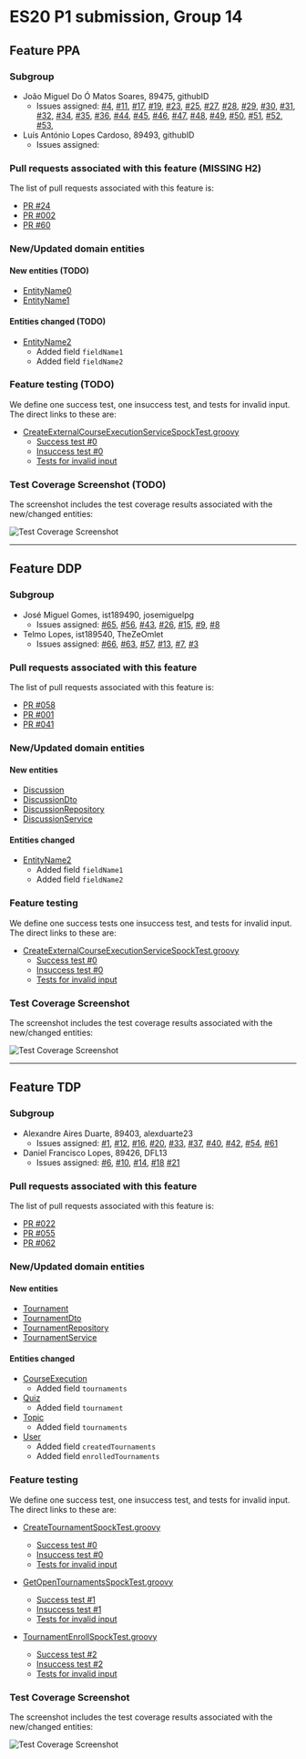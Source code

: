# ES20 P1 submission, Group 14

## Feature PPA

### Subgroup
 - João Miguel Do Ó Matos Soares, 89475, githubID
   + Issues assigned: [#4](https://github.com/tecnico-softeng/es20al_14-project/issues/4), [#11](https://github.com/tecnico-softeng/es20al_14-project/issues/11), [#17](https://github.com/tecnico-softeng/es20al_14-project/issues/17), [#19](https://github.com/tecnico-softeng/es20al_14-project/issues/19), [#23](https://github.com/tecnico-softeng/es20al_14-project/issues/23), [#25](https://github.com/tecnico-softeng/es20al_14-project/issues/25), [#27](https://github.com/tecnico-softeng/es20al_14-project/issues/27), [#28](https://github.com/tecnico-softeng/es20al_14-project/issues/28), [#29](https://github.com/tecnico-softeng/es20al_14-project/issues/29), [#30](https://github.com/tecnico-softeng/es20al_14-project/issues/30), [#31](https://github.com/tecnico-softeng/es20al_14-project/issues/31), [#32](https://github.com/tecnico-softeng/es20al_14-project/issues/32), [#34](https://github.com/tecnico-softeng/es20al_14-project/issues/34), [#35](https://github.com/tecnico-softeng/es20al_14-project/issues/35), [#36](https://github.com/tecnico-softeng/es20al_14-project/issues/36), [#44](https://github.com/tecnico-softeng/es20al_14-project/issues/44), [#45](https://github.com/tecnico-softeng/es20al_14-project/issues/45), [#46](https://github.com/tecnico-softeng/es20al_14-project/issues/46), [#47](https://github.com/tecnico-softeng/es20al_14-project/issues/47), [#48](https://github.com/tecnico-softeng/es20al_14-project/issues/48), [#49](https://github.com/tecnico-softeng/es20al_14-project/issues/49), [#50](https://github.com/tecnico-softeng/es20al_14-project/issues/50), [#51](https://github.com/tecnico-softeng/es20al_14-project/issues/51), [#52](https://github.com/tecnico-softeng/es20al_14-project/issues/52), [#53](https://github.com/tecnico-softeng/es20al_14-project/issues/53), 
 - Luís António Lopes Cardoso, 89493, githubID
   + Issues assigned:
 
### Pull requests associated with this feature (MISSING H2)

The list of pull requests associated with this feature is:

 - [PR #24](https://github.com/tecnico-softeng/es20al_14-project/pull/24)
 - [PR #002](https://github.com)
 - [PR #60](https://github.com/tecnico-softeng/es20al_14-project/pull/60)


### New/Updated domain entities

#### New entities (TODO)
 - [EntityName0](https://github.com)
 - [EntityName1](https://github.com)

#### Entities changed (TODO)
 - [EntityName2](https://github.com)
   + Added field `fieldName1`
   + Added field `fieldName2`
 
### Feature testing (TODO)

We define one success test, one insuccess test, and tests for invalid input. The direct links to these are:

 - [CreateExternalCourseExecutionServiceSpockTest.groovy](https://github.com/socialsoftware/quizzes-tutor/blob/31ba9bd5f5ddcbab61f1c4b2daca7331ad099f98/backend/src/test/groovy/pt/ulisboa/tecnico/socialsoftware/tutor/administration/service/CreateExternalCourseExecutionServiceSpockTest.groovy)
    + [Success test #0](https://github.com/socialsoftware/quizzes-tutor/blob/31ba9bd5f5ddcbab61f1c4b2daca7331ad099f98/backend/src/test/groovy/pt/ulisboa/tecnico/socialsoftware/tutor/administration/service/CreateExternalCourseExecutionServiceSpockTest.groovy#L39)
    + [Insuccess test #0](https://github.com/socialsoftware/quizzes-tutor/blob/31ba9bd5f5ddcbab61f1c4b2daca7331ad099f98/backend/src/test/groovy/pt/ulisboa/tecnico/socialsoftware/tutor/administration/service/CreateExternalCourseExecutionServiceSpockTest.groovy#L104)
    + [Tests for invalid input](https://github.com/socialsoftware/quizzes-tutor/blob/31ba9bd5f5ddcbab61f1c4b2daca7331ad099f98/backend/src/test/groovy/pt/ulisboa/tecnico/socialsoftware/tutor/administration/service/CreateExternalCourseExecutionServiceSpockTest.groovy#L145)


### Test Coverage Screenshot (TODO)

The screenshot includes the test coverage results associated with the new/changed entities:

![Test Coverage Screenshot](https://web.tecnico.ulisboa.pt/~joaofernandoferreira/1920/ES/coverage_ex1.png)

---

## Feature DDP

### Subgroup
 - José Miguel Gomes, ist189490, josemiguelpg
   + Issues assigned: [#65](https://github.com/tecnico-softeng/es20al_14-project/issues/65), [#56](https://github.com/tecnico-softeng/es20al_14-project/issues/56), [#43](https://github.com/tecnico-softeng/es20al_14-project/issues/43), [#26](https://github.com/tecnico-softeng/es20al_14-project/issues/26), [#15](https://github.com/tecnico-softeng/es20al_14-project/issues/15), [#9](https://github.com/tecnico-softeng/es20al_14-project/issues/9), [#8](https://github.com/tecnico-softeng/es20al_14-project/issues/8)
 - Telmo Lopes, ist189540, TheZeOmlet
   + Issues assigned: [#66](https://github.com/tecnico-softeng/es20al_14-project/issues/66), [#63](https://github.com/tecnico-softeng/es20al_14-project/issues/63), [#57](https://github.com/tecnico-softeng/es20al_14-project/issues/57), [#13](https://github.com/tecnico-softeng/es20al_14-project/issues/13), [#7](https://github.com/tecnico-softeng/es20al_14-project/issues/7), [#3](https://github.com/tecnico-softeng/es20al_14-project/issues/3)
 
### Pull requests associated with this feature

The list of pull requests associated with this feature is:

 - [PR #058](https://github.com/tecnico-softeng/es20al_14-project/pull/58)
 - [PR #001](https://github.com)
 - [PR #041](https://github.com/tecnico-softeng/es20al_14-project/pull/41)


### New/Updated domain entities

#### New entities
 - [Discussion](https://github.com/tecnico-softeng/es20al_14-project/blob/DdP/backend/src/main/java/pt/ulisboa/tecnico/socialsoftware/tutor/discussion/domain/Discussion.java)
 - [DiscussionDto](https://github.com/tecnico-softeng/es20al_14-project/blob/DdP/backend/src/main/java/pt/ulisboa/tecnico/socialsoftware/tutor/discussion/dto/DiscussionDto.java)
 - [DiscussionRepository](https://github.com/tecnico-softeng/es20al_14-project/blob/DdP/backend/src/main/java/pt/ulisboa/tecnico/socialsoftware/tutor/discussion/repository/DiscussionRepository.java)
 - [DiscussionService](https://github.com/tecnico-softeng/es20al_14-project/blob/DdP/backend/src/main/java/pt/ulisboa/tecnico/socialsoftware/tutor/discussion/DiscussionService.java)

#### Entities changed
 - [EntityName2](https://github.com)
   + Added field `fieldName1`
   + Added field `fieldName2`
 
### Feature testing

We define one success tests one insuccess test, and tests for invalid input. The direct links to these are:

 - [CreateExternalCourseExecutionServiceSpockTest.groovy](https://github.com/socialsoftware/quizzes-tutor/blob/31ba9bd5f5ddcbab61f1c4b2daca7331ad099f98/backend/src/test/groovy/pt/ulisboa/tecnico/socialsoftware/tutor/administration/service/CreateExternalCourseExecutionServiceSpockTest.groovy)
    + [Success test #0](https://github.com/socialsoftware/quizzes-tutor/blob/31ba9bd5f5ddcbab61f1c4b2daca7331ad099f98/backend/src/test/groovy/pt/ulisboa/tecnico/socialsoftware/tutor/administration/service/CreateExternalCourseExecutionServiceSpockTest.groovy#L39)
    + [Insuccess test #0](https://github.com/socialsoftware/quizzes-tutor/blob/31ba9bd5f5ddcbab61f1c4b2daca7331ad099f98/backend/src/test/groovy/pt/ulisboa/tecnico/socialsoftware/tutor/administration/service/CreateExternalCourseExecutionServiceSpockTest.groovy#L104)
    + [Tests for invalid input](https://github.com/socialsoftware/quizzes-tutor/blob/31ba9bd5f5ddcbab61f1c4b2daca7331ad099f98/backend/src/test/groovy/pt/ulisboa/tecnico/socialsoftware/tutor/administration/service/CreateExternalCourseExecutionServiceSpockTest.groovy#L145)


### Test Coverage Screenshot

The screenshot includes the test coverage results associated with the new/changed entities:

![Test Coverage Screenshot](https://web.tecnico.ulisboa.pt/~joaofernandoferreira/1920/ES/coverage_ex1.png)


---


## Feature TDP

### Subgroup
 - Alexandre Aires Duarte, 89403, alexduarte23
   + Issues assigned: [#1](https://github.com/tecnico-softeng/es20al_14-project/issues/1), [#12](https://github.com/tecnico-softeng/es20al_14-project/issues/12), [#16](https://github.com/tecnico-softeng/es20al_14-project/issues/16), [#20](https://github.com/tecnico-softeng/es20al_14-project/issues/20), [#33](https://github.com/tecnico-softeng/es20al_14-project/issues/33), [#37](https://github.com/tecnico-softeng/es20al_14-project/issues/37), [#40](https://github.com/tecnico-softeng/es20al_14-project/issues/40), [#42](https://github.com/tecnico-softeng/es20al_14-project/issues/42), [#54](https://github.com/tecnico-softeng/es20al_14-project/issues/54), [#61](https://github.com/tecnico-softeng/es20al_14-project/issues/61)
 - Daniel Francisco Lopes, 89426, DFL13
   + Issues assigned: [#6](https://github.com/tecnico-softeng/es20al_14-project/issues/6), [#10](https://github.com/tecnico-softeng/es20al_14-project/issues/10), [#14](https://github.com/tecnico-softeng/es20al_14-project/issues/14), [#18](https://github.com/tecnico-softeng/es20al_14-project/issues/18) [#21](https://github.com/tecnico-softeng/es20al_14-project/issues/21)
 
### Pull requests associated with this feature

The list of pull requests associated with this feature is:

 - [PR #022](https://github.com/tecnico-softeng/es20al_14-project/pull/22)
 - [PR #055](https://github.com/tecnico-softeng/es20al_14-project/pull/55)
 - [PR #062](https://github.com/tecnico-softeng/es20al_14-project/pull/62)


### New/Updated domain entities

#### New entities
 - [Tournament](https://github.com/tecnico-softeng/es20al_14-project/blob/655a47c5ac119368d5978e6142657e2271d01ae1/backend/src/main/java/pt/ulisboa/tecnico/socialsoftware/tutor/tournament/Tournament.java)
 - [TournamentDto](https://github.com/tecnico-softeng/es20al_14-project/blob/655a47c5ac119368d5978e6142657e2271d01ae1/backend/src/main/java/pt/ulisboa/tecnico/socialsoftware/tutor/tournament/TournamentDto.java)
 - [TournamentRepository](https://github.com/tecnico-softeng/es20al_14-project/blob/655a47c5ac119368d5978e6142657e2271d01ae1/backend/src/main/java/pt/ulisboa/tecnico/socialsoftware/tutor/tournament/TournamentRepository.java)
 - [TournamentService](https://github.com/tecnico-softeng/es20al_14-project/blob/655a47c5ac119368d5978e6142657e2271d01ae1/backend/src/main/java/pt/ulisboa/tecnico/socialsoftware/tutor/tournament/TournamentService.java)

#### Entities changed
 - [CourseExecution](https://github.com/tecnico-softeng/es20al_14-project/blob/655a47c5ac119368d5978e6142657e2271d01ae1/backend/src/main/java/pt/ulisboa/tecnico/socialsoftware/tutor/course/CourseExecution.java)
    + Added field `tournaments`
 - [Quiz](https://github.com/tecnico-softeng/es20al_14-project/blob/655a47c5ac119368d5978e6142657e2271d01ae1/backend/src/main/java/pt/ulisboa/tecnico/socialsoftware/tutor/quiz/domain/Quiz.java)
    + Added field `tournament`
 - [Topic](https://github.com/tecnico-softeng/es20al_14-project/blob/655a47c5ac119368d5978e6142657e2271d01ae1/backend/src/main/java/pt/ulisboa/tecnico/socialsoftware/tutor/question/domain/Topic.java)
    + Added field `tournaments`
 - [User](https://github.com/tecnico-softeng/es20al_14-project/blob/655a47c5ac119368d5978e6142657e2271d01ae1/backend/src/main/java/pt/ulisboa/tecnico/socialsoftware/tutor/user/User.java)
   + Added field `createdTournaments`
   + Added field `enrolledTournaments`
 
### Feature testing

We define one success test, one insuccess test, and tests for invalid input. The direct links to these are:

 - [CreateTournamentSpockTest.groovy](https://github.com/tecnico-softeng/es20al_14-project/blob/655a47c5ac119368d5978e6142657e2271d01ae1/backend/src/test/groovy/pt/ulisboa/tecnico/socialsoftware/tutor/tournament/service/CreateTournamentSpockTest.groovy)
    + [Success test #0](https://github.com/tecnico-softeng/es20al_14-project/blob/655a47c5ac119368d5978e6142657e2271d01ae1/backend/src/test/groovy/pt/ulisboa/tecnico/socialsoftware/tutor/tournament/service/CreateTournamentSpockTest.groovy#L91)
    + [Insuccess test #0](https://github.com/tecnico-softeng/es20al_14-project/blob/655a47c5ac119368d5978e6142657e2271d01ae1/backend/src/test/groovy/pt/ulisboa/tecnico/socialsoftware/tutor/tournament/service/CreateTournamentSpockTest.groovy#L146)
    + [Tests for invalid input](https://github.com/tecnico-softeng/es20al_14-project/blob/655a47c5ac119368d5978e6142657e2271d01ae1/backend/src/test/groovy/pt/ulisboa/tecnico/socialsoftware/tutor/tournament/service/CreateTournamentSpockTest.groovy#L192)
    
 - [GetOpenTournamentsSpockTest.groovy](https://github.com/tecnico-softeng/es20al_14-project/blob/655a47c5ac119368d5978e6142657e2271d01ae1/backend/src/test/groovy/pt/ulisboa/tecnico/socialsoftware/tutor/tournament/service/GetOpenTournamentsSpockTest.groovy)
    + [Success test #1](https://github.chttps://github.com/tecnico-softeng/es20al_14-project/blob/tdp/backend/src/main/java/pt/ulisboa/tecnico/socialsoftware/tutor/user/User.javaom/tecnico-softeng/es20al_14-project/blob/655a47c5ac119368d5978e6142657e2271d01ae1/backend/src/test/groovy/pt/ulisboa/tecnico/socialsoftware/tutor/tournament/service/GetOpenTournamentsSpockTest.groovy#L119)
    + [Insuccess test #1](https://github.com/tecnico-softeng/es20al_14-project/blob/655a47c5ac119368d5978e6142657e2271d01ae1/backend/src/test/groovy/pt/ulisboa/tecnico/socialsoftware/tutor/tournament/service/GetOpenTournamentsSpockTest.groovy#L149)
    + [Tests for invalid input]()
    
 - [TournamentEnrollSpockTest.groovy](https://github.com/tecnico-softeng/es20al_14-project/blob/655a47c5ac119368d5978e6142657e2271d01ae1/backend/src/test/groovy/pt/ulisboa/tecnico/socialsoftware/tutor/tournament/service/TournamentEnrollSpockTest.groovy)
    + [Success test #2](https://github.com/tecnico-softeng/es20al_14-project/blob/655a47c5ac119368d5978e6142657e2271d01ae1/backend/src/test/groovy/pt/ulisboa/tecnico/socialsoftware/tutor/tournament/service/TournamentEnrollSpockTest.groovy#L75)
    + [Insuccess test #2](https://github.com/tecnico-softeng/es20al_14-project/blob/655a47c5ac119368d5978e6142657e2271d01ae1/backend/src/test/groovy/pt/ulisboa/tecnico/socialsoftware/tutor/tournament/service/TournamentEnrollSpockTest.groovy#L102)
    + [Tests for invalid input](https://github.com/tecnico-softeng/es20al_14-project/blob/655a47c5ac119368d5978e6142657e2271d01ae1/backend/src/test/groovy/pt/ulisboa/tecnico/socialsoftware/tutor/tournament/service/TournamentEnrollSpockTest.groovy#L122)
 
### Test Coverage Screenshot

The screenshot includes the test coverage results associated with the new/changed entities:

![Test Coverage Screenshot](https://web.tecnico.ulisboa.pt/~joaofernandoferreira/1920/ES/coverage_ex1.png)
